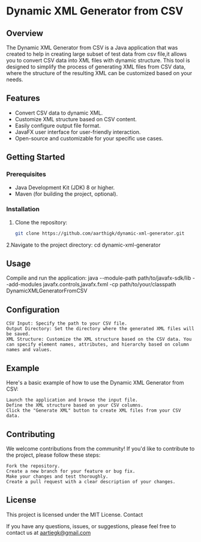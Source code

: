 # Dynamic XML Generator from CSV

## Overview

The Dynamic XML Generator from CSV is a Java application that was created to help in creating large subset of test data from csv file,it allows you to convert CSV data into XML files with dynamic structure. This tool is designed to simplify the process of generating XML files from CSV data, where the structure of the resulting XML can be customized based on your needs.

## Features

- Convert CSV data to dynamic XML.
- Customize XML structure based on CSV content.
- Easily configure output file format.
- JavaFX user interface for user-friendly interaction.
- Open-source and customizable for your specific use cases.

## Getting Started

### Prerequisites

- Java Development Kit (JDK) 8 or higher.
- Maven (for building the project, optional).

### Installation

1. Clone the repository:

   ```bash
   git clone https://github.com/aarthigk/dynamic-xml-generator.git
2.Navigate to the project directory:
cd dynamic-xml-generator

## Usage
Compile and run the application:
java --module-path path/to/javafx-sdk/lib --add-modules javafx.controls,javafx.fxml -cp path/to/your/classpath DynamicXMLGeneratorFromCSV

## Configuration

    CSV Input: Specify the path to your CSV file.
    Output Directory: Set the directory where the generated XML files will be saved.
    XML Structure: Customize the XML structure based on the CSV data. You can specify element names, attributes, and hierarchy based on column names and values.

## Example

Here's a basic example of how to use the Dynamic XML Generator from CSV:

    Launch the application and browse the input file.
    Define the XML structure based on your CSV columns.
    Click the "Generate XML" button to create XML files from your CSV data.

## Contributing

We welcome contributions from the community! If you'd like to contribute to the project, please follow these steps:

    Fork the repository.
    Create a new branch for your feature or bug fix.
    Make your changes and test thoroughly.
    Create a pull request with a clear description of your changes.

## License

This project is licensed under the MIT License.
Contact

If you have any questions, issues, or suggestions, please feel free to contact us at 
aartiegk@gmail.com

